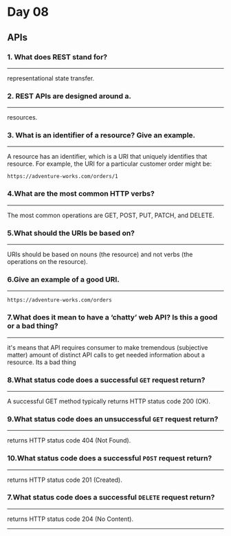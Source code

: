 # Day 08

## APIs

### 1. What does REST stand for?

---
representational state transfer.

### 2. REST APIs are designed around a.

---
resources.

### 3. What is an identifier of a resource? Give an example.

---
A resource has an identifier, which is a URI that uniquely identifies that resource. For example, the URI for a particular customer order might be:

`https://adventure-works.com/orders/1`

### 4.What are the most common HTTP verbs?

---
The most common operations are GET, POST, PUT, PATCH, and DELETE.

### 5.What should the URIs be based on?

---
URIs should be based on nouns (the resource) and not verbs (the operations on the resource).

### 6.Give an example of a good URI.

---
`https://adventure-works.com/orders`

### 7.What does it mean to have a ‘chatty’ web API? Is this a good or a bad thing?

---
it's means that API requires consumer to make tremendous (subjective matter) amount of distinct API calls to get needed information about a resource. Its a bad thing

### 8.What status code does a successful `GET` request return?

---
A successful GET method typically returns HTTP status code 200 (OK).

### 9.What status code does an unsuccessful `GET` request return?

---
returns HTTP status code 404 (Not Found).

### 10.What status code does a successful `POST` request return?

---
returns HTTP status code 201 (Created).

### 7.What status code does a successful `DELETE` request return?

---
returns HTTP status code 204 (No Content).

---
